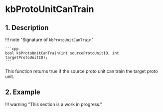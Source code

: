 # kbProtoUnitCanTrain

## 1. Description

!!! note "Signature of `kbProtoUnitCanTrain`"

    ```cpp
    bool kbProtoUnitCanTrain(int sourceProtoUnitID, int targetProtoUnitID);
    ```

This function returns true if the source proto unit can train the target proto
unit.

## 2. Example

!!! warning "This section is a work in progress."
